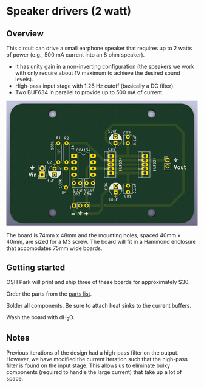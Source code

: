 # Speaker drivers (2 watt)

## Overview

This circuit can drive a small earphone speaker that requires up to 2 watts of power (e.g., 500 mA current into an 8 ohm speaker). 

* It has unity gain in a non-inverting configuration (the speakers we work with only require about 1V maximum to achieve the desired sound levels).
* High-pass input stage with 1.26 Hz cutoff (basically a DC filter).
* Two BUF634 in parallel to provide up to 500 mA of current.

![Rendering of PCB](images/speaker%20drivers.png)

The board is 74mm x 48mm and the mounting holes, spaced 40mm x 40mm, are sized for a M3 screw. The board will fit in a Hammond enclosure that accomodates 75mm wide boards.

## Getting started

OSH Park will print and ship three of these boards for approximately $30. 

Order the parts from the [parts list](speaker%20drivers%20part%20list.md).

Solder all components. Be sure to attach heat sinks to the current buffers.

Wash the board with dH<sub>2</sub>O.

## Notes

Previous iterations of the design had a high-pass filter on the output.  However, we have modified the current iteration such that the high-pass filter is found on the input stage. This allows us to eliminate bulky components (required to handle the large current) that take up a lot of space.
